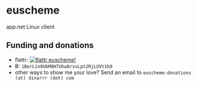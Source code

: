 # euscheme

app.net Linux client

## Funding and donations

- flattr: [![flattr euscheme!](http://api.flattr.com/button/flattr-badge-large.png)](http://flattr.com/thing/1179625/euscheme-app-net-linux-client)
- Ƀ: `1BerLin9UbM8HTUhwbrvvLpt2RjLUVt1h9`
- other ways to show me your love? Send an email to `euscheme-donations (at) dinarrr (dot) com`
